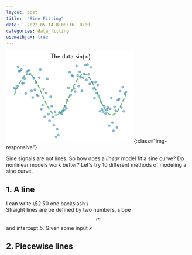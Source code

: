 ```yaml
---
layout: post
title:  "Sine Fitting"
date:   2022-05-14 8:08:16 -0700
categories: data_fitting
usemathjax: true
---
```


![Sine curve sampled with noise.](/img/fitting/sine_data.png){:class="img-responsive"}

Sine signals are not lines. So how does a *linear* model fit a sine curve? Do nonlinear models work better? Let's try 10 different methods of modeling a sine curve.

## 1. A line

I can write \\$2.50 one backslash \\\
Straight lines are be defined by two numbers, slope $$m$$ and intercept $b$. Given some input $x$

## 2. Piecewise lines
